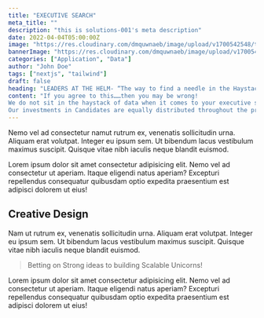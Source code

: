 ```yaml
---
title: "EXECUTIVE SEARCH"
meta_title: ""
description: "this is solutions-001's meta description"
date: 2022-04-04T05:00:00Z
image: "https://res.cloudinary.com/dmquwnaeb/image/upload/v1700542548/talentWorkx/dadxjacb0k7tlat59f1r.png"
bannerImage: "https://res.cloudinary.com/dmquwnaeb/image/upload/v1700544988/talentWorkx/uaiczqd5psjhmoej8vzl.png"
categories: ["Application", "Data"]
author: "John Doe"
tags: ["nextjs", "tailwind"]
draft: false
heading: "LEADERS AT THE HELM- “The way to find a needle in the Haystack is to sit down.”"
content: "If you agree to this……then you may be wrong!
We do not sit in the haystack of data when it comes to your executive seat. We work like expert divers who are backed with research driven accurate and precise knowledge coupled with sector and functional expertise to deliver on the mission critical to your Organization’s driving seat.
Our investments in Candidates are equally distributed throughout the process of search to on-boarding and beyond that. We do not hesitate in crossing the line to gain access to information critical to a candidates behaviour, competencies, people skills and the most elusive factor- Human Factor while looking for the best to fit your Executive Seat."
---
```


Nemo vel ad consectetur namut rutrum ex, venenatis sollicitudin urna. Aliquam erat volutpat. Integer eu ipsum sem. Ut bibendum lacus vestibulum maximus suscipit. Quisque vitae nibh iaculis neque blandit euismod.

Lorem ipsum dolor sit amet consectetur adipisicing elit. Nemo vel ad consectetur ut aperiam. Itaque eligendi natus aperiam? Excepturi repellendus consequatur quibusdam optio expedita praesentium est adipisci dolorem ut eius!

## Creative Design

Nam ut rutrum ex, venenatis sollicitudin urna. Aliquam erat volutpat. Integer eu ipsum sem. Ut bibendum lacus vestibulum maximus suscipit. Quisque vitae nibh iaculis neque blandit euismod.

> Betting on Strong ideas to building Scalable Unicorns!

Lorem ipsum dolor sit amet consectetur adipisicing elit. Nemo vel ad consectetur ut aperiam. Itaque eligendi natus aperiam? Excepturi repellendus consequatur quibusdam optio expedita praesentium est adipisci dolorem ut eius!
